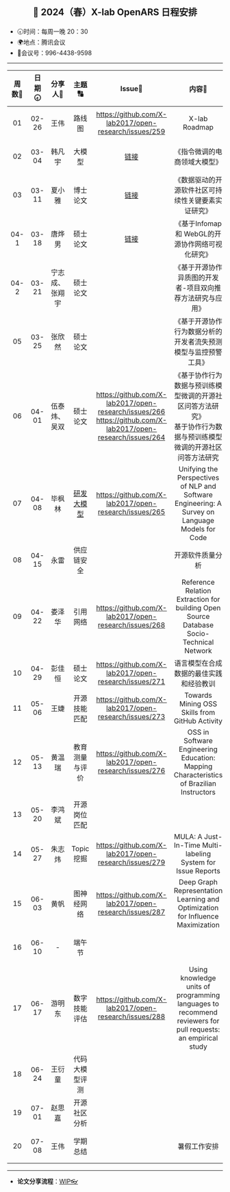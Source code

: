 

## <p align="center">🌷 2024（春）X-lab OpenARS 日程安排 </p>

- 🕣时间：每周一晚 20：30
- 🌍地点：腾讯会议
- 📠会议号：996-4438-9598


****


| 周数📆 | 日期🕣 | 分享人🙋 | 主题🔠 | Issue📌 | 内容📒 | 主持💂‍♂️ | 视频🎥 |
| :----: | :----: | :----: | :----: |:----:| :----: | :----------: | :--------: |
|  01   | 02-26 | 王伟 | 路线图 | https://github.com/X-lab2017/open-research/issues/259 | X-lab Roadmap | 娄泽华 | [链接](https://www.bilibili.com/video/BV1JJ4m1e7NN/) |
|  02   | 03-04 | 韩凡宇 | 大模型 | [链接](https://github.com/X-lab2017/open-wonderland/issues/374#issuecomment-1966789824) | 《指令微调的电商领域大模型》 | 娄泽华 | [链接](https://www.bilibili.com/video/BV1HF4m1V7sU/) |
|  03   | 03-11 | 夏小雅 | 博士论文 | [链接](https://github.com/X-lab2017/open-research/issues/261) | 《数据驱动的开源软件社区可持续性关键要素实证研究》 | 娄泽华 | [链接](https://www.bilibili.com/video/BV15w4m1o7pz) |
|  04-1   | 03-18 | 唐烨男 | 硕士论文 | [链接](https://github.com/X-lab2017/open-research/issues/262) | 《基于Infomap 和 WebGL的开源协作网络可视化研究》 | 娄泽华 | [链接](https://www.bilibili.com/video/BV1si421R7fN) |
|  04-2   | 03-21 | 宁志成、张翔宇 | 硕士论文 | <br /> | 《基于开源协作异质图的开发者-项目双向推荐方法研究与应用》<br /> | 娄泽华 | [链接](https://www.bilibili.com/video/BV1zm421J7nw)<br /> |
|  05   | 03-25 | 张欣然 | 硕士论文 |  | 《基于开源协作行为数据分析的开发者流失预测模型与监控预警工具》 | 娄泽华 | [链接](https://www.bilibili.com/video/BV1sm411r77y) |
|  06   | 04-01 | 伍泰炜、吴双 | 硕士论文 | https://github.com/X-lab2017/open-research/issues/266<br />https://github.com/X-lab2017/open-research/issues/264 | 《基于协作行为数据与预训练模型微调的开源社区问答方法研究》<br />基于协作行为数据与预训练模型微调的开源社区问答方法研究 | 毕枫林 | [链接](https://www.bilibili.com/video/BV17p421R7TP/) |
|  07   | 04-08 | 毕枫林 | [研发大模型](https://github.com/OpenEduTech/GPT4ALL/issues/1) | https://github.com/X-lab2017/open-research/issues/265 | Unifying the Perspectives of NLP and Software Engineering: A Survey on Language Models for Code | 毕枫林 | [链接](https://www.bilibili.com/video/BV17p421R7TP/) |
|  08   | 04-15 | 永雷 | 供应链安全 |  | 开源软件质量分析 | 毕枫林 | [链接](https://www.bilibili.com/video/BV1om421x72y/) |
|  09   | 04-22 | 娄泽华 | 引用网络 | https://github.com/X-lab2017/open-research/issues/268 | Reference Relation Extraction for building Open Source Database Socio-Technical Network | 毕枫林 | [链接](https://www.bilibili.com/video/BV1Mz42167pQ/) |
|  10   | 04-29 | 彭佳恒 | 硕士论文 | https://github.com/X-lab2017/open-research/issues/271 | 语言模型在合成数据的最佳实践和经验教训 | 毕枫林 | [链接](https://www.bilibili.com/video/BV1Hm421u7i8/) |
|  11   | 05-06 | 王婕 | 开源技能匹配 | https://github.com/X-lab2017/open-research/issues/273 | Towards Mining OSS Skills from GitHub Activity | 夏小雅 |[链接](https://www.bilibili.com/video/BV1ZZ421j72N/)  |
|  12   | 05-13 | 黄温瑞 | 教育测量与评价 | https://github.com/X-lab2017/open-research/issues/276 | OSS in Software Engineering Education: Mapping Characteristics of Brazilian Instructors | 夏小雅 | [链接](https://www.bilibili.com/video/BV1iz421271L/) |
|  13   | 05-20 | 李鸿斌 | 开源岗位匹配 |  |  | 夏小雅 |  |
|  14   | 05-27 | 朱志炜 | Topic 挖掘 | https://github.com/X-lab2017/open-research/issues/279 | MULA: A Just-In-Time Multi-labeling System for Issue Reports | 夏小雅 | [链接](https://meeting.tencent.com/v2/cloud-record/share?id=3c1a6626-3936-45ad-874c-f83fd4368114&from=-1&is-single=false&record_type=2) |
|  15   | 06-03 | 黄帆 | 图神经网络 | https://github.com/X-lab2017/open-research/issues/287 |  Deep Graph Representation Learning and Optimization for Influence Maximization | 韩凡宇 | [链接](https://www.bilibili.com/video/BV1v1421y7V5/?spm_id_from=333.1365.list.card_archive.click&vd_source=4523541cf52f9052cb72592cc1be1adf) |
|  16   | 06-10 | - | 端午节 |  |  | 韩凡宇 |  |
|  17   | 06-17 | 游明东 | 数字技能评估 | https://github.com/X-lab2017/open-research/issues/288 | Using knowledge units of programming languages to recommend reviewers for pull requests: an empirical study | 韩凡宇 |[链接](https://www.bilibili.com/video/BV1F4421D7n1/?spm_id_from=333.1365.list.card_archive.click&vd_source=4523541cf52f9052cb72592cc1be1adf)  |
|  18   | 06-24 | 王衍童 |  代码大模型评测 | |  | 韩凡宇 |  |
|  19   | 07-01 | 赵思嘉 | 开源社区分析 |  |  | 韩凡宇 |  |
|  20   | 07-08 | 王伟 | 学期总结 |  | 暑假工作安排 | 韩凡宇 |  |

****

* **论文分享流程**：[WIP👓](https://github.com/X-lab2017/open-research/tree/main/OpenReading)

